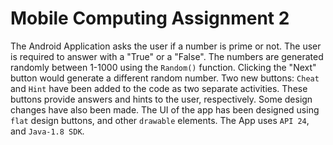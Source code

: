 # Mobile Computing Assignment 2
The Android Application asks the user if a number is prime or not. The user is required to answer with a "True" or a "False". The 
numbers are generated randomly between 1-1000 using the `Random()` function. Clicking the "Next" button would generate a different random
number.
Two new buttons: `Cheat` and `Hint` have been added to the code as two separate activities. These buttons provide answers and hints to the user, respectively. Some design changes have also been made.
The UI of the app has been designed using `flat` design buttons, and other `drawable` elements.
The App uses `API 24`, and `Java-1.8 SDK`.
